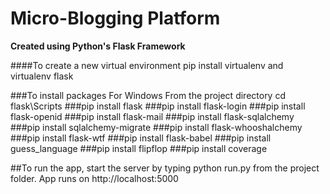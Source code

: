 Micro-Blogging Platform
=======================

**Created using Python's Flask Framework**

####To create a new virtual environment pip install virtualenv and virtualenv flask

###To install packages
  For Windows
From the project directory cd flask\Scripts
###pip install flask
###pip install flask-login
###pip install flask-openid
###pip install flask-mail
###pip install flask-sqlalchemy
###pip install sqlalchemy-migrate
###pip install flask-whooshalchemy
###pip install flask-wtf
###pip install flask-babel
###pip install guess_language
###pip install flipflop
###pip install coverage

##To run the app, start the server by typing python run.py from the project folder. App runs on http://localhost:5000
